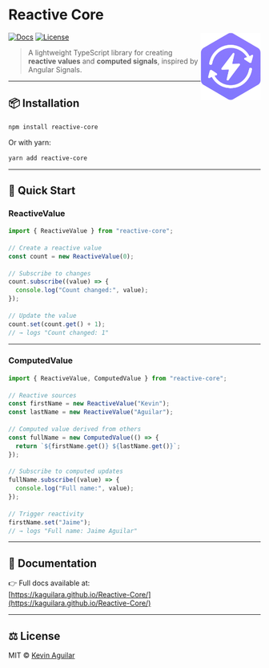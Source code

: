 # Reactive Core

<img src="./public/logo.png" alt="reactiveCore logo" width="120" align="right">

[![Docs](https://img.shields.io/badge/docs-online-blue)](https://kaguilara.github.io/Reactive-Core/)
[![License](https://img.shields.io/badge/license-MIT-green)](./LICENSE)

> A lightweight TypeScript library for creating **reactive values** and **computed signals**, inspired by Angular Signals.

---

## 📦 Installation

```bash
npm install reactive-core
```

Or with yarn:

```bash
yarn add reactive-core
```

---

## 🚀 Quick Start

### ReactiveValue

```ts
import { ReactiveValue } from "reactive-core";

// Create a reactive value
const count = new ReactiveValue(0);

// Subscribe to changes
count.subscribe((value) => {
  console.log("Count changed:", value);
});

// Update the value
count.set(count.get() + 1);
// → logs "Count changed: 1"
```

---

### ComputedValue

```ts
import { ReactiveValue, ComputedValue } from "reactive-core";

// Reactive sources
const firstName = new ReactiveValue("Kevin");
const lastName = new ReactiveValue("Aguilar");

// Computed value derived from others
const fullName = new ComputedValue(() => {
  return `${firstName.get()} ${lastName.get()}`;
});

// Subscribe to computed updates
fullName.subscribe((value) => {
  console.log("Full name:", value);
});

// Trigger reactivity
firstName.set("Jaime");
// → logs "Full name: Jaime Aguilar"
```

---

## 📘 Documentation

👉 Full docs available at:  
[https://kaguilara.github.io/Reactive-Core/](https://kaguilara.github.io/Reactive-Core/)

---

## ⚖️ License

MIT © [Kevin Aguilar](https://github.com/KaguilarA)
